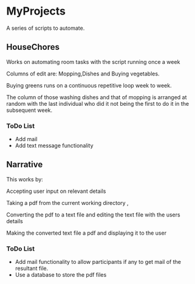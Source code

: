 # MyProjects

A series of scripts to automate.

## HouseChores

Works on automating room tasks with the script running once a week

Columns of edit are: Mopping,Dishes and Buying vegetables.


Buying greens runs on a continuous repetitive loop week to week.

The column of those washing dishes and that of mopping is arranged at random with the last individual who did it not being the first to do it in the subsequent week.


### ToDo List

- Add mail
- Add text message functionality

## Narrative

This works by:

  Accepting user input on relevant details

  Taking a pdf from the current working directory ,

  Converting the pdf to a text file and editing the text file with the users details

  Making the converted text file a pdf and displaying it to the user


### ToDo List

- Add mail functionality to allow participants if any to get mail of the resultant file.
- Use a database to store the pdf files
